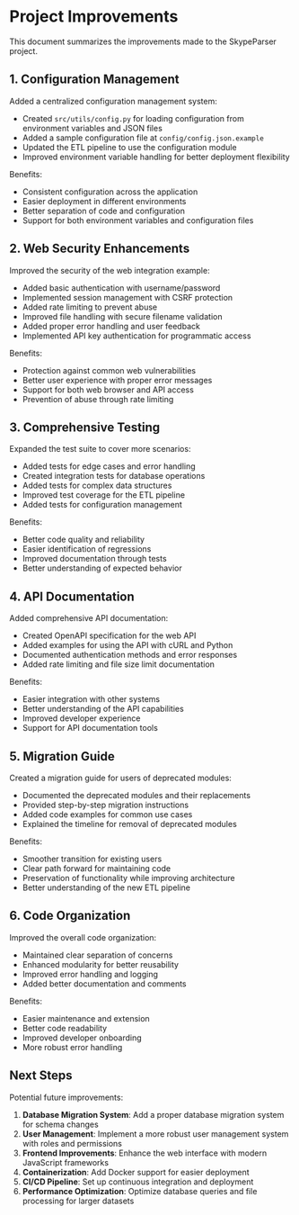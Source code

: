 # Project Improvements

This document summarizes the improvements made to the SkypeParser project.

## 1. Configuration Management

Added a centralized configuration management system:

- Created `src/utils/config.py` for loading configuration from environment variables and JSON files
- Added a sample configuration file at `config/config.json.example`
- Updated the ETL pipeline to use the configuration module
- Improved environment variable handling for better deployment flexibility

Benefits:
- Consistent configuration across the application
- Easier deployment in different environments
- Better separation of code and configuration
- Support for both environment variables and configuration files

## 2. Web Security Enhancements

Improved the security of the web integration example:

- Added basic authentication with username/password
- Implemented session management with CSRF protection
- Added rate limiting to prevent abuse
- Improved file handling with secure filename validation
- Added proper error handling and user feedback
- Implemented API key authentication for programmatic access

Benefits:
- Protection against common web vulnerabilities
- Better user experience with proper error messages
- Support for both web browser and API access
- Prevention of abuse through rate limiting

## 3. Comprehensive Testing

Expanded the test suite to cover more scenarios:

- Added tests for edge cases and error handling
- Created integration tests for database operations
- Added tests for complex data structures
- Improved test coverage for the ETL pipeline
- Added tests for configuration management

Benefits:
- Better code quality and reliability
- Easier identification of regressions
- Improved documentation through tests
- Better understanding of expected behavior

## 4. API Documentation

Added comprehensive API documentation:

- Created OpenAPI specification for the web API
- Added examples for using the API with cURL and Python
- Documented authentication methods and error responses
- Added rate limiting and file size limit documentation

Benefits:
- Easier integration with other systems
- Better understanding of the API capabilities
- Improved developer experience
- Support for API documentation tools

## 5. Migration Guide

Created a migration guide for users of deprecated modules:

- Documented the deprecated modules and their replacements
- Provided step-by-step migration instructions
- Added code examples for common use cases
- Explained the timeline for removal of deprecated modules

Benefits:
- Smoother transition for existing users
- Clear path forward for maintaining code
- Preservation of functionality while improving architecture
- Better understanding of the new ETL pipeline

## 6. Code Organization

Improved the overall code organization:

- Maintained clear separation of concerns
- Enhanced modularity for better reusability
- Improved error handling and logging
- Added better documentation and comments

Benefits:
- Easier maintenance and extension
- Better code readability
- Improved developer onboarding
- More robust error handling

## Next Steps

Potential future improvements:

1. **Database Migration System**: Add a proper database migration system for schema changes
2. **User Management**: Implement a more robust user management system with roles and permissions
3. **Frontend Improvements**: Enhance the web interface with modern JavaScript frameworks
4. **Containerization**: Add Docker support for easier deployment
5. **CI/CD Pipeline**: Set up continuous integration and deployment
6. **Performance Optimization**: Optimize database queries and file processing for larger datasets